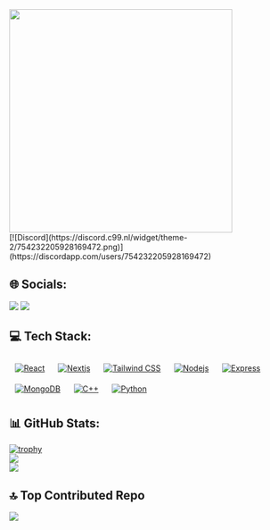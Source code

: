 
<!---
abhrajit2004/abhrajit2004 is a ✨ special ✨ repository because its `README.md` (this file) appears on your GitHub profile.
You can click the Preview link to take a look at your changes.
--->
<img style="height:400px;" src="https://github.com/user-attachments/assets/b8d0498e-fede-4d00-b9ad-4b6ff2e12538" />
<br />
[![Discord](https://discord.c99.nl/widget/theme-2/754232205928169472.png)](https://discordapp.com/users/754232205928169472)

## 🌐 Socials:
<a href="https://www.linkedin.com/in/abhrajit-gupta/" target="_blank"><img src="https://skillicons.dev/icons?i=linkedin" /></a>
<a href="https://www.instagram.com/abhrajit_gupta/" target="_blank"><img src="https://skillicons.dev/icons?i=instagram" /></a>

## 💻 Tech Stack:
<a href="https://reactjs.org/" target="_blank"><img style="margin: 10px" alt="React" src="https://skillicons.dev/icons?i=react" /></a>
<a href="https://nextjs.org/" target="_blank"><img style="margin: 10px" alt="Nextjs" src="https://skillicons.dev/icons?i=nextjs" /></a>
<a href="https://tailwindcss.com/" target="_blank"><img style="margin: 10px" alt="Tailwind CSS" src="https://skillicons.dev/icons?i=tailwindcss" /></a>
<a href="https://nodejs.org/" target="_blank"><img style="margin: 10px" alt="Nodejs" src="https://skillicons.dev/icons?i=nodejs" /></a>
<a href="https://expressjs.com/" target="_blank"><img style="margin: 10px" alt="Express" src="https://skillicons.dev/icons?i=express" /></a>
<a href="https://www.mongodb.com/" target="_blank"><img style="margin: 10px" alt="MongoDB" src="https://skillicons.dev/icons?i=mongodb" /></a>
<a href="https://www.w3schools.com/cpp/" target="_blank"><img style="margin: 10px" alt="C++" src="https://skillicons.dev/icons?i=cpp" /></a>
<a href="https://www.python.org/" target="_blank"><img style="margin: 10px" alt="Python" src="https://skillicons.dev/icons?i=python" /></a>

## 📊 GitHub Stats:
[![trophy](https://github-profile-trophy.vercel.app/?username=abhrajit2004&theme=onedark)](https://github.com/abhrajit2004/github-profile-trophy)<br />
![](https://github-readme-stats.vercel.app/api?username=abhrajit2004&theme=dark&hide_border=false&include_all_commits=false&count_private=false)<br/>
![](https://github-readme-streak-stats.herokuapp.com/?user=abhrajit2004&theme=dark&hide_border=false)<br/>

## 🔝 Top Contributed Repo
![](https://github-contributor-stats.vercel.app/api?username=abhrajit2004&limit=5&theme=tokyonight&combine_all_yearly_contributions=true)
